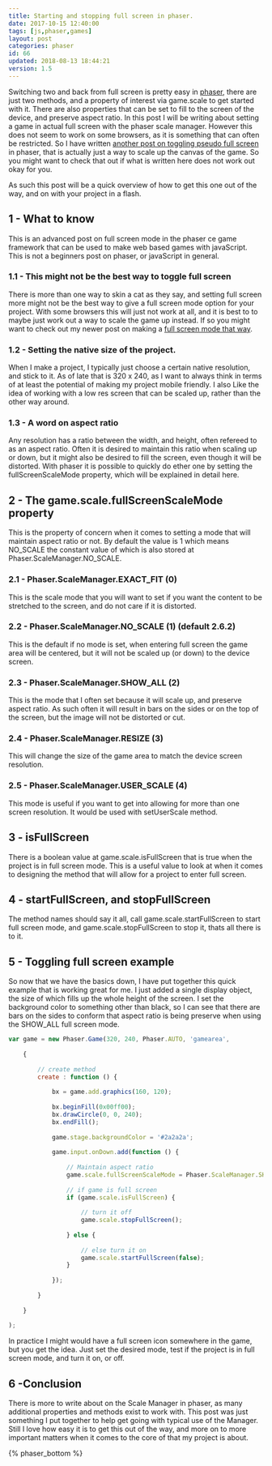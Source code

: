 ```yaml
---
title: Starting and stopping full screen in phaser.
date: 2017-10-15 12:40:00
tags: [js,phaser,games]
layout: post
categories: phaser
id: 66
updated: 2018-08-13 18:44:21
version: 1.5
---
```


Switching two and back from full screen is pretty easy in [phaser](http://phaser.io), there are just two methods, and a property of interest via game.scale to get started with it. There are also properties that can be set to fill to the screen of the device, and preserve aspect ratio. In this post I will be writing about setting a game in actual full screen with the phaser scale manager. However this does not seem to work on some browsers, as it is something that can often be restricted. So I have written [another post on toggling pseudo full screen](/2018/08/13/phaser-scale-fullscreen-pseudo/) in phaser, that is actually just a way to scale up the canvas of the game. So you might want to check that out if what is written here does not work out okay for you.

As such this post will be a quick overview of how to get this one out of the way, and on with your project in a flash.

<!-- more -->

## 1 - What to know

This is an advanced post on full screen mode in the phaser ce game framework that can be used to make web based games with javaScript. This is not a beginners post on phaser, or javaScript in general.

### 1.1 - This might not be the best way to toggle full screen

There is more than one way to skin a cat as they say, and setting full screen more might not be the best way to give a full screen mode option for your project. With some browsers this will just not work at all, and it is best to to maybe just work out a way to scale the game up instead. If so you might want to check out my newer post on making a [full screen mode that way]((/2018/08/13/phaser-scale-fullscreen-pseudo/)).

### 1.2 - Setting the native size of the project.

When I make a project, I typically just choose a certain native resolution, and stick to it. As of late that is 320 x 240, as I want to always think in terms of at least the potential of making my project mobile friendly. I also Like the idea of working with a low res screen that can be scaled up, rather than the other way around. 

### 1.3 - A word on aspect ratio

Any resolution has a ratio between the width, and height, often refereed to as an aspect ratio. Often it is desired to maintain this ratio when scaling up or down, but it might also be desired to fill the screen, even though it will be distorted. With phaser it is possible to quickly do ether one by setting the fullScreenScaleMode property, which will be explained in detail here.

## 2 - The game.scale.fullScreenScaleMode property

This is the property of concern when it comes to setting a mode that will maintain aspect ratio or not. By default the value is 1 which means NO_SCALE the constant value of which is also stored at Phaser.ScaleManager.NO_SCALE. 

### 2.1 - Phaser.ScaleManager.EXACT_FIT (0)

This is the scale mode that you will want to set if you want the content to be stretched to the screen, and do not care if it is distorted.

### 2.2 - Phaser.ScaleManager.NO_SCALE (1) (default 2.6.2)

This is the default if no mode is set, when entering full screen the game area will be centered, but it will not be scaled up (or down) to the device screen.

### 2.3 - Phaser.ScaleManager.SHOW_ALL (2)

This is the mode that I often set because it will scale up, and preserve aspect ratio. As such often it will result in bars on the sides or on the top of the screen, but the image will not be distorted or cut.

### 2.4 - Phaser.ScaleManager.RESIZE (3)

This will change the size of the game area to match the device screen resolution.

### 2.5 - Phaser.ScaleManager.USER_SCALE (4)

This mode is useful if you want to get into allowing for more than one screen resolution. It would be used with setUserScale method.

## 3 - isFullScreen

There is a boolean value at game.scale.isFullScreen that is true when the project is in full screen mode. This is a useful value to look at when it comes to designing the method that will allow for a project to enter full screen.

## 4 - startFullScreen, and stopFullScreen

The method names should say it all, call game.scale.startFullScreen to start full screen mode, and game.scale.stopFullScreen to stop it, thats all there is to it.

## 5 - Toggling full screen example

So now that we have the basics down, I have put together this quick example that is working great for me. I just added a single display object, the size of which fills up the whole height of the screen. I set the background color to something other than black, so I can see that there are bars on the sides to conform that aspect ratio is being preserve when using the SHOW_ALL full screen mode.

```js
var game = new Phaser.Game(320, 240, Phaser.AUTO, 'gamearea', 
 
    {
 
        // create method
        create : function () {
 
            bx = game.add.graphics(160, 120);
 
            bx.beginFill(0x00ff00);
            bx.drawCircle(0, 0, 240);
            bx.endFill();
 
            game.stage.backgroundColor = '#2a2a2a';
 
            game.input.onDown.add(function () {
 
                // Maintain aspect ratio
                game.scale.fullScreenScaleMode = Phaser.ScaleManager.SHOW_ALL;
 
                // if game is full screen
                if (game.scale.isFullScreen) {
 
                    // turn it off
                    game.scale.stopFullScreen();
 
                } else {
 
                    // else turn it on
                    game.scale.startFullScreen(false);
                }
 
            });
 
        }
 
    }
 
);
```

In practice I might would have a full screen icon somewhere in the game, but you get the idea. Just set the desired mode, test if the project is in full screen mode, and turn it on, or off.

## 6 -Conclusion

There is more to write about on the Scale Manager in phaser, as many additional properties and methods exist to work with. This post was just something I put together to help get going with typical use of the Manager. Still I love how easy it is to get this out of the way, and more on to more important matters when it comes to the core of that my project is about.

{% phaser_bottom %}